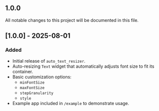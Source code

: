 ## 1.0.0

All notable changes to this project will be documented in this file.

## [1.0.0] - 2025-08-01
### Added
- Initial release of `auto_text_resizer`.
- Auto-resizing `Text` widget that automatically adjusts font size to fit its container.
- Basic customization options:
    - `minFontSize`
    - `maxFontSize`
    - `stepGranularity`
    - `style`
- Example app included in `/example` to demonstrate usage.